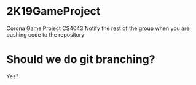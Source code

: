 # 2K19GameProject
Corona Game Project CS4043
Notify the rest of the group when you are pushing code to the repository

# Should we do git branching? 
Yes?
